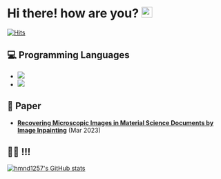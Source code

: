 # Hi there! how are you? <img src="https://media.giphy.com/media/hvRJCLFzcasrR4ia7z/giphy.gif" width="25">
[![Hits](https://hits.seeyoufarm.com/api/count/incr/badge.svg?url=https%3A%2F%2Fgithub.com%2Fhmnd1257%2Fhit-counter&count_bg=%2379C83D&title_bg=%23555555&icon=&icon_color=%23E7E7E7&title=hits&edge_flat=false)](https://hits.seeyoufarm.com)





## 💻 Programming Languages
- <img src="https://img.shields.io/badge/Python-3766AB?style=flat&logo=Python&logoColor=white"/>
- <img src="https://img.shields.io/badge/Pytorch-FF3232?style=flat&logo=Pytorch&logoColor=white">

## 📘 Paper
- **[Recovering Microscopic Images in Material Science Documents by Image Inpainting](https://doi.org/10.3390/app13064071)** (Mar 2023)

<!--

<img src="http://mazandi.herokuapp.com/api?handle=hmnd1257&theme=dark"/>
[![Solved.ac Profile](http://mazassumnida.wtf/api/v2/generate_badge?boj=hmnd1257)](https://solved.ac/hmnd1257/)
-->
## 😤💪 !!!
[![hmnd1257's GitHub stats](https://github-readme-stats.vercel.app/api?username=hmnd1257&theme=react&show_icons=true&hide=contribs,prs&cache_seconds=1800)](https://github.com/hmnd1257)



<!--
**hmnd1257/hmnd1257** is a ✨ _special_ ✨ repository because its `README.md` (this file) appears on your GitHub profile.

Here are some ideas to get you started:
- 👋
- 🔭 I’m currently working on ...
- 🌱 I’m currently learning ...
- 👯 I’m looking to collaborate on ...
- 🤔 I’m looking for help with ...
- 💬 Ask me about ...
- 📫 How to reach me: ...
- 😄 Pronouns: ...
- ⚡ Fun fact: ...
-->
